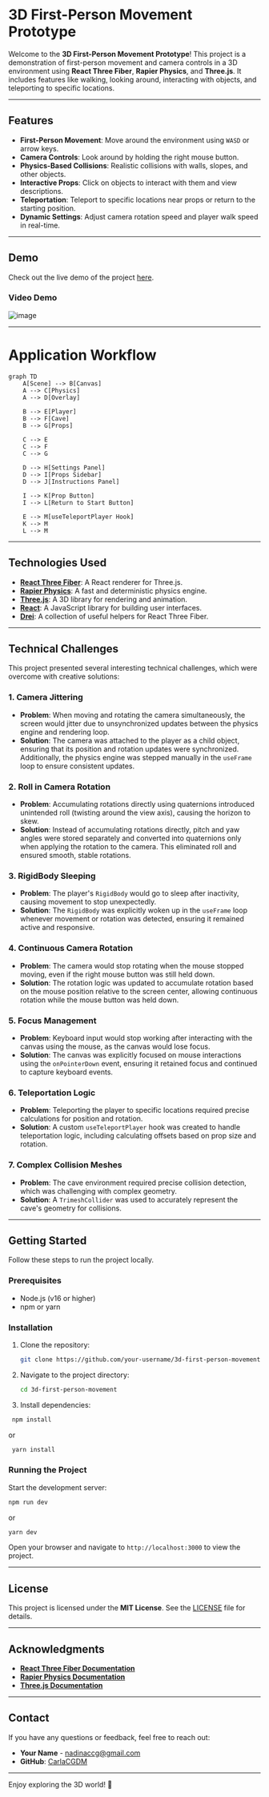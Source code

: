 # **3D First-Person Movement Prototype**

Welcome to the **3D First-Person Movement Prototype**! This project is a demonstration of first-person movement and camera controls in a 3D environment using **React Three Fiber**, **Rapier Physics**, and **Three.js**. It includes features like walking, looking around, interacting with objects, and teleporting to specific locations.

---

## **Features**
- **First-Person Movement**: Move around the environment using `WASD` or arrow keys.
- **Camera Controls**: Look around by holding the right mouse button.
- **Physics-Based Collisions**: Realistic collisions with walls, slopes, and other objects.
- **Interactive Props**: Click on objects to interact with them and view descriptions.
- **Teleportation**: Teleport to specific locations near props or return to the starting position.
- **Dynamic Settings**: Adjust camera rotation speed and player walk speed in real-time.

---

## **Demo**
Check out the live demo of the project [here](https://cova-bonica-test.netlify.app/).

### **Video Demo**

![image](https://github.com/user-attachments/assets/6341f88f-a296-4b2b-b796-a7d935c2f371)


---

# Application Workflow

```mermaid
graph TD
    A[Scene] --> B[Canvas]
    A --> C[Physics]
    A --> D[Overlay]

    B --> E[Player]
    B --> F[Cave]
    B --> G[Props]

    C --> E
    C --> F
    C --> G

    D --> H[Settings Panel]
    D --> I[Props Sidebar]
    D --> J[Instructions Panel]

    I --> K[Prop Button]
    I --> L[Return to Start Button]

    E --> M[useTeleportPlayer Hook]
    K --> M
    L --> M
````
---

## **Technologies Used**
- **[React Three Fiber](https://docs.pmnd.rs/react-three-fiber)**: A React renderer for Three.js.
- **[Rapier Physics](https://rapier.rs/)**: A fast and deterministic physics engine.
- **[Three.js](https://threejs.org/)**: A 3D library for rendering and animation.
- **[React](https://reactjs.org/)**: A JavaScript library for building user interfaces.
- **[Drei](https://github.com/pmndrs/drei)**: A collection of useful helpers for React Three Fiber.

---

## **Technical Challenges**
This project presented several interesting technical challenges, which were overcome with creative solutions:

### **1. Camera Jittering**
- **Problem**: When moving and rotating the camera simultaneously, the screen would jitter due to unsynchronized updates between the physics engine and rendering loop.
- **Solution**: The camera was attached to the player as a child object, ensuring that its position and rotation updates were synchronized. Additionally, the physics engine was stepped manually in the `useFrame` loop to ensure consistent updates.

### **2. Roll in Camera Rotation**
- **Problem**: Accumulating rotations directly using quaternions introduced unintended roll (twisting around the view axis), causing the horizon to skew.
- **Solution**: Instead of accumulating rotations directly, pitch and yaw angles were stored separately and converted into quaternions only when applying the rotation to the camera. This eliminated roll and ensured smooth, stable rotations.

### **3. RigidBody Sleeping**
- **Problem**: The player's `RigidBody` would go to sleep after inactivity, causing movement to stop unexpectedly.
- **Solution**: The `RigidBody` was explicitly woken up in the `useFrame` loop whenever movement or rotation was detected, ensuring it remained active and responsive.

### **4. Continuous Camera Rotation**
- **Problem**: The camera would stop rotating when the mouse stopped moving, even if the right mouse button was still held down.
- **Solution**: The rotation logic was updated to accumulate rotation based on the mouse position relative to the screen center, allowing continuous rotation while the mouse button was held down.

### **5. Focus Management**
- **Problem**: Keyboard input would stop working after interacting with the canvas using the mouse, as the canvas would lose focus.
- **Solution**: The canvas was explicitly focused on mouse interactions using the `onPointerDown` event, ensuring it retained focus and continued to capture keyboard events.

### **6. Teleportation Logic**
- **Problem**: Teleporting the player to specific locations required precise calculations for position and rotation.
- **Solution**: A custom `useTeleportPlayer` hook was created to handle teleportation logic, including calculating offsets based on prop size and rotation.

### **7. Complex Collision Meshes**
- **Problem**: The cave environment required precise collision detection, which was challenging with complex geometry.
- **Solution**: A `TrimeshCollider` was used to accurately represent the cave's geometry for collisions.

---

## **Getting Started**
Follow these steps to run the project locally.

### **Prerequisites**
- Node.js (v16 or higher)
- npm or yarn

### **Installation**
1. Clone the repository:
   ```bash
   git clone https://github.com/your-username/3d-first-person-movement.git
   ```
2. Navigate to the project directory:
   ```bash
   cd 3d-first-person-movement
   ```
3. Install dependencies:
  ```bash
   npm install
   ```
   or
  ```bash
   yarn install
   ```

### **Running the Project**
Start the development server:
```bash
npm run dev
```
or
```bash
yarn dev
```
Open your browser and navigate to `http://localhost:3000` to view the project.

---

## **License**
This project is licensed under the **MIT License**. See the [LICENSE](LICENSE) file for details.

---

## **Acknowledgments**
- **[React Three Fiber Documentation](https://docs.pmnd.rs/react-three-fiber)**
- **[Rapier Physics Documentation](https://rapier.rs/docs/)**
- **[Three.js Documentation](https://threejs.org/docs/)**

---

## **Contact**
If you have any questions or feedback, feel free to reach out:
- **Your Name** - [nadinaccg@gmail.com](mailto:nadinaccg@gmail.com)
- **GitHub**: [CarlaCGDM](https://github.com/CarlaCGDM)

---

Enjoy exploring the 3D world! 🚀
